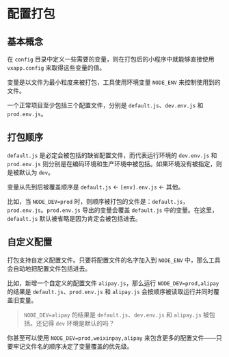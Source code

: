 # 配置打包

## 基本概念

在 `config` 目录中定义一些需要的变量，则在打包后的小程序中就能够直接使用 `vxapp.config` 来取得这些变量的值。

变量是以文件为最小粒度来被打包，工具使用环境变量 `NODE_ENV` 来控制使用到的文件。

一个正常项目至少包括三个配置文件，分别是 `default.js`、`dev.env.js` 和 `prod.env.js`。

## 打包顺序

`default.js` 是必定会被包括的缺省配置文件，而代表运行环境的 `dev.env.js` 和 `prod.env.js` 则分别是在编码环境和生产环境中被包括。如果环境没有被指定，则是被默认为 `dev`。

变量从先到后被覆盖顺序是 `default.js` <- `[env].env.js` <- 其他。

比如，当 `NODE_DEV=prod` 时，则顺序被打包的文件是：`default.js`，`prod.env.js`。`prod.env.js` 导出的变量会覆盖 `default.js` 中的变量。在这里，`default.js` 默认被省略是因为肯定会被包括进去。

## 自定义配置

打包支持自定义配置文件。只要将配置文件的名字加入到 `NODE_ENV` 中，那么工具会自动地把配置文件包括进去。

比如，新增一个自定义的配置文件 `alipay.js`，那么运行 `NODE_DEV=prod,alipay` 的结果是 `default.js`、`prod.env.js` 和 `alipay.js` 会按顺序被读取运行并同时覆盖旧变量。

> `NODE_DEV=alipay` 的结果是 `default.js`、`dev.env.js` 和 `alipay.js` 被包括。还记得 `dev` 环境是默认的吗？

你甚至可以使用 `NODE_DEV=prod,weixinpay,alipay` 来包含更多的配置文件——只要牢记文件名的顺序决定了变量覆盖的优先级。